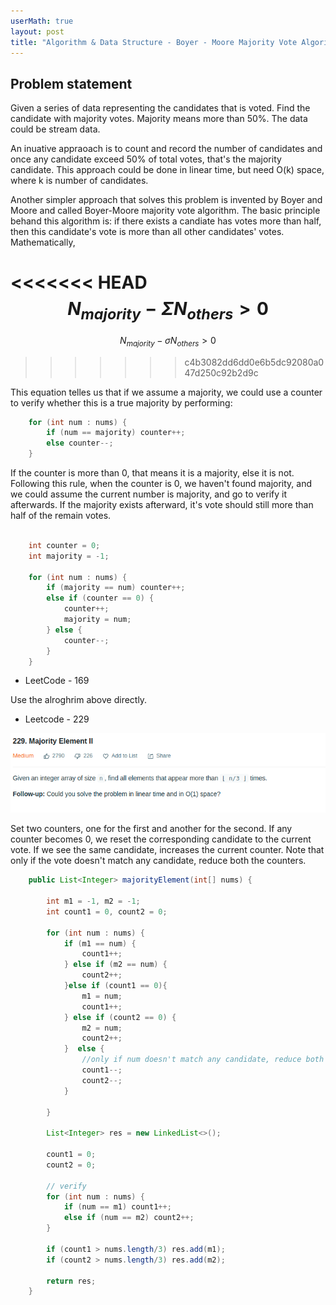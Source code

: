 ```yaml
---
userMath: true
layout: post
title: "Algorithm & Data Structure - Boyer - Moore Majority Vote Algorithm"
---
```



## Problem statement
 
   Given a series of data representing the candidates that is voted. Find the candidate with majority votes. Majority means more than 50%. The data could be stream data. 

An inuative appraoach is to count and record the number of candidates and once any candidate exceed 50% of total votes, that's the majority candidate. This approach could be done in linear time, but need O(k) space, where k is number of candidates. 

Another simpler approach that solves this problem is invented by Boyer and Moore and called Boyer-Moore majority vote algorithm. The basic principle behand this algorithm is: if there exists a candiate has votes more than half, then this candidate's vote is more than all other candidates' votes. Mathematically, 

<<<<<<< HEAD
 $$  N_{majority} - \Sigma {N_{others}} > 0 $$
=======
 $$  N_{majority} - \sigma {N_{others}} > 0 $$
>>>>>>> c4b3082dd6dd0e6b5dc92080a047d250c92b2d9c

This equation telles us that if we assume a majority, we could use a counter to verify whether this is a true majority by performing:

```java
    for (int num : nums) {
        if (num == majority) counter++;
        else counter--;
    }
```
If the counter is more than 0, that means it is a majority, else it is not. Following this rule, when the counter is 0, we haven't found majority, and we could assume the current number is majority, and go to verify it afterwards. If the majority exists afterward, it's vote should still more than half of the remain votes.

```java

    int counter = 0;
    int majority = -1;

    for (int num : nums) {
        if (majority == num) counter++;
        else if (counter == 0) {
            counter++;
            majority = num;
        } else {
            counter--;
        }
    }

```

 * LeetCode - 169

Use the alroghrim above directly.

 * Leetcode - 229

![LeetCode-229](/images/LeetCode-229.png)

Set two counters, one for the first and another for the second. If any counter becomes 0, we reset the corresponding candidate to the current vote. If we see the same candidate, increases the current counter. Note that only if the vote doesn't match any candidate, reduce both the counters. 

```java
    public List<Integer> majorityElement(int[] nums) {
 
        int m1 = -1, m2 = -1;
        int count1 = 0, count2 = 0;
        
        for (int num : nums) {
            if (m1 == num) {
                count1++;
            } else if (m2 == num) {
                count2++;
            }else if (count1 == 0){
                m1 = num;
                count1++;
            } else if (count2 == 0) {
                m2 = num;
                count2++;
            }  else {
                //only if num doesn't match any candidate, reduce both the counter.
                count1--;
                count2--;
            }

        }
        
        List<Integer> res = new LinkedList<>();
        
        count1 = 0;
        count2 = 0;
        
        // verify 
        for (int num : nums) {
            if (num == m1) count1++;
            else if (num == m2) count2++;
        }
        
        if (count1 > nums.length/3) res.add(m1);
        if (count2 > nums.length/3) res.add(m2);
        
        return res;
    }
```



